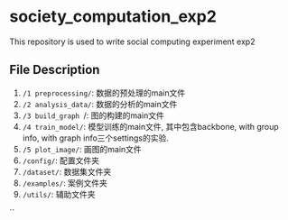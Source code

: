 # society_computation_exp2

This repository is used to write social computing experiment exp2



## File Description

1. `/1 preprocessing/`: 数据的预处理的main文件
2. `/2 analysis_data/`: 数据的分析的main文件
3. `/3 build_graph `/: 图的构建的main文件
4. `/4 train_model/`: 模型训练的main文件, 其中包含backbone, with group info, with graph info三个settings的实验. 
5. `/5 plot_image/`: 画图的main文件
6. `/config/`: 配置文件夹
7. `/dataset/`: 数据集文件夹
8. `/examples/`: 案例文件夹
9. `/utils/`: 辅助文件夹



``